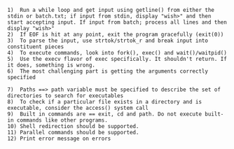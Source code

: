 	1)  Run a while loop and get input using getline() from either the stdin or batch.txt; if input from stdin, display "wish>" and then start accepting input. If input from batch; process all lines and then display "wish>"
	2)  If EOF is hit at any point, exit the program gracefully (exit(0))
	3)  To parse the input, use strtok/strtok_r and break input into constituent pieces
	4)  To execute commands, look into fork(), exec() and wait()/waitpid()
	5)  Use the execv flavor of exec specifically. It shouldn't return. If it does, something is wrong.
	6)  The most challenging part is getting the arguments correctly specified

	7)  Paths ==> path variable must be specified to describe the set of directories to search for executables
	8)  To check if a particular file exists in a directory and is executable, consider the access() system call
	9)  Built in commands are == exit, cd and path. Do not execute built-in commands like other programs. 
	10) Shell redirection should be supported. 
	11) Parallel commands should be supported.
	12) Print error message on errors
